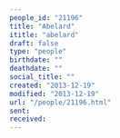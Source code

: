 ```yaml
---
people_id: "21196"
title: "Abelard"
ititle: "abelard"
draft: false
type: "people"
birthdate: ""
deathdate: ""
social_title: ""
created: "2013-12-19"
modified: "2013-12-19"
url: "/people/21196.html"
sent:
received:
---
```

